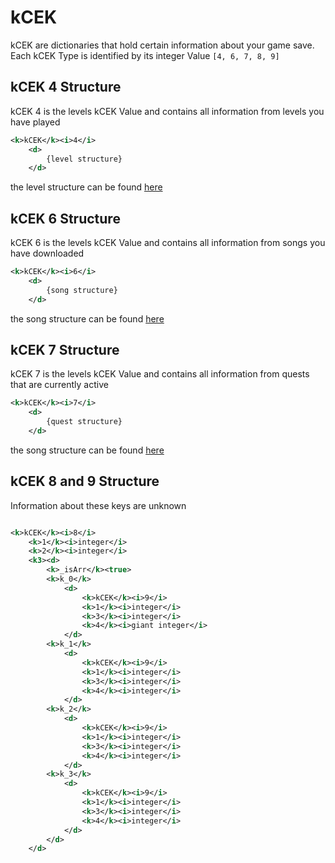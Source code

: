 # kCEK

kCEK are dictionaries that hold certain information about your game save. Each kCEK Type is identified by its integer Value `[4, 6, 7, 8, 9]`

## kCEK 4 Structure

kCEK 4 is the levels kCEK Value and contains all information from levels you have played

```XML
<k>kCEK</k><i>4</i> 
    <d> 
        {level structure} 
    </d>
```

the level structure can be found [here](resources/client/level.md)

## kCEK 6 Structure

kCEK 6 is the levels kCEK Value and contains all information from songs you have downloaded

```XML
<k>kCEK</k><i>6</i> 
    <d> 
        {song structure} 
    </d>
```
the song structure can be found [here](resources/server/song.md)

## kCEK 7 Structure

kCEK 7 is the levels kCEK Value and contains all information from quests that are currently active

```XML
<k>kCEK</k><i>7</i> 
    <d> 
        {quest structure} 
    </d>
```
the song structure can be found [here](resources/client/gamesave/quests.md)

## kCEK 8 and 9 Structure

Information about these keys are unknown

```XML

<k>kCEK</k><i>8</i> 
    <k>1</k><i>integer</i>
    <k>2</k><i>integer</i>
    <k3><d> 
        <k>_isArr</k><true>
        <k>k_0</k>
            <d>
                <k>kCEK</k><i>9</i>
                <k>1</k><i>integer</i>
                <k>3</k><i>integer</i>
                <k>4</k><i>giant integer</i>
            </d>
        <k>k_1</k>
            <d>
                <k>kCEK</k><i>9</i>
                <k>1</k><i>integer</i>
                <k>3</k><i>integer</i>
                <k>4</k><i>integer</i>
            </d>
        <k>k_2</k>
            <d>
                <k>kCEK</k><i>9</i>
                <k>1</k><i>integer</i>
                <k>3</k><i>integer</i>
                <k>4</k><i>integer</i>
            </d>
        <k>k_3</k>
            <d>
                <k>kCEK</k><i>9</i>
                <k>1</k><i>integer</i>
                <k>3</k><i>integer</i>
                <k>4</k><i>integer</i>
            </d>
        </d>
    </d>
```